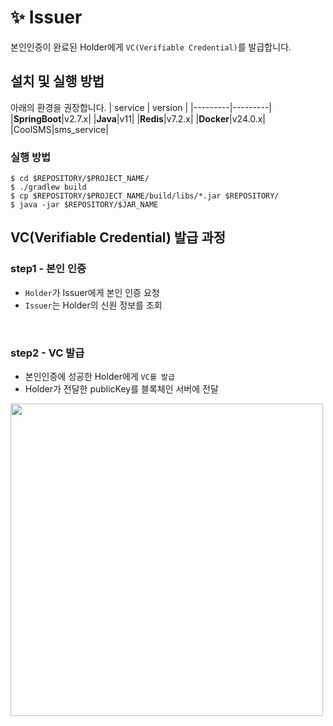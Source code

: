 # :sparkles: Issuer
본인인증이 완료된 Holder에게 `VC(Verifiable Credential)`를 발급합니다.
<br/>

## 설치 및 실행 방법
아래의 환경을 권장합니다.
| service | version |
|---------|---------|
|**SpringBoot**|v2.7.x|
|**Java**|v11|
|**Redis**|v7.2.x|
|**Docker**|v24.0.x|
|CoolSMS|sms_service|

### 실행 방법
```
$ cd $REPOSITORY/$PROJECT_NAME/
$ ./gradlew build
$ cp $REPOSITORY/$PROJECT_NAME/build/libs/*.jar $REPOSITORY/
$ java -jar $REPOSITORY/$JAR_NAME
```

## VC(Verifiable Credential) 발급 과정
### step1 - 본인 인증
- `Holder`가 Issuer에게 본인 인증 요청
- `Issuer`는 Holder의 신원 정보를 조회
<br/>

### step2 - VC 발급
- 본인인증에 성공한 Holder에게 `VC를 발급`
- Holder가 전달한 publicKey를 블록체인 서버에 전달

<img src="https://user-images.githubusercontent.com/83829352/265966855-2a92728a-cc09-403b-80e0-9ac5c74a335d.png" width=500px>
